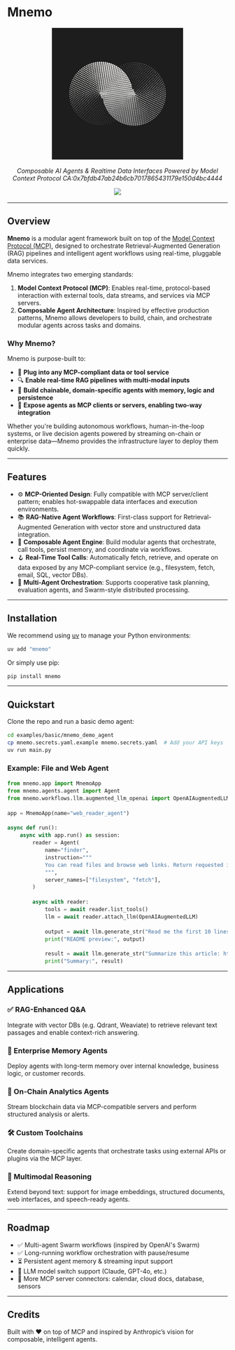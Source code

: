 # Mnemo

<p align="center">
  <img src="assets/Mnemo_Logo.png" alt="Mnemo Logo" width="300" />
</p>

<p align="center">
  <em>Composable AI Agents & Realtime Data Interfaces Powered by Model Context Protocol</em>
  <em>CA:0x7bfdb47ab24b6cb7017865431179e150d4bc4444</em>
</p>

<p align="center">
<img src="https://img.shields.io/pypi/l/mnemo" />
</p>

---

## Overview

**Mnemo** is a modular agent framework built on top of the [Model Context Protocol (MCP)](https://modelcontextprotocol.io/introduction), designed to orchestrate Retrieval-Augmented Generation (RAG) pipelines and intelligent agent workflows using real-time, pluggable data services.

Mnemo integrates two emerging standards:

1. **Model Context Protocol (MCP)**: Enables real-time, protocol-based interaction with external tools, data streams, and services via MCP servers.
2. **Composable Agent Architecture**: Inspired by effective production patterns, Mnemo allows developers to build, chain, and orchestrate modular agents across tasks and domains.

### Why Mnemo?

Mnemo is purpose-built to:

* 🔌 **Plug into any MCP-compliant data or tool service**
* 🔍 **Enable real-time RAG pipelines with multi-modal inputs**
* 🧠 **Build chainable, domain-specific agents with memory, logic and persistence**
* 🧩 **Expose agents as MCP clients or servers, enabling two-way integration**

Whether you're building autonomous workflows, human-in-the-loop systems, or live decision agents powered by streaming on-chain or enterprise data—Mnemo provides the infrastructure layer to deploy them quickly.

---

## Features

* ⚙️ **MCP-Oriented Design**: Fully compatible with MCP server/client pattern; enables hot-swappable data interfaces and execution environments.
* 📚 **RAG-Native Agent Workflows**: First-class support for Retrieval-Augmented Generation with vector store and unstructured data integration.
* 🤖 **Composable Agent Engine**: Build modular agents that orchestrate, call tools, persist memory, and coordinate via workflows.
* 🪝 **Real-Time Tool Calls**: Automatically fetch, retrieve, and operate on data exposed by any MCP-compliant service (e.g., filesystem, fetch, email, SQL, vector DBs).
* 🧪 **Multi-Agent Orchestration**: Supports cooperative task planning, evaluation agents, and Swarm-style distributed processing.

---

## Installation

We recommend using [uv](https://docs.astral.sh/uv/) to manage your Python environments:

```bash
uv add "mnemo"
```

Or simply use pip:

```bash
pip install mnemo
```

---

## Quickstart

Clone the repo and run a basic demo agent:

```bash
cd examples/basic/mnemo_demo_agent
cp mnemo.secrets.yaml.example mnemo.secrets.yaml  # Add your API keys
uv run main.py
```

### Example: File and Web Agent

```python
from mnemo.app import MnemoApp
from mnemo.agents.agent import Agent
from mnemo.workflows.llm.augmented_llm_openai import OpenAIAugmentedLLM

app = MnemoApp(name="web_reader_agent")

async def run():
    async with app.run() as session:
        reader = Agent(
            name="finder",
            instruction="""
            You can read files and browse web links. Return requested information on demand.
            """,
            server_names=["filesystem", "fetch"],
        )

        async with reader:
            tools = await reader.list_tools()
            llm = await reader.attach_llm(OpenAIAugmentedLLM)

            output = await llm.generate_str("Read me the first 10 lines of README.md")
            print("README preview:", output)

            result = await llm.generate_str("Summarize this article: https://www.anthropic.com/research/building-effective-agents")
            print("Summary:", result)
```

---

## Applications

### ✅ RAG-Enhanced Q\&A

Integrate with vector DBs (e.g. Qdrant, Weaviate) to retrieve relevant text passages and enable context-rich answering.

### 🧾 Enterprise Memory Agents

Deploy agents with long-term memory over internal knowledge, business logic, or customer records.

### 📡 On-Chain Analytics Agents

Stream blockchain data via MCP-compatible servers and perform structured analysis or alerts.

### 🛠️ Custom Toolchains

Create domain-specific agents that orchestrate tasks using external APIs or plugins via the MCP layer.

### 🧠 Multimodal Reasoning

Extend beyond text: support for image embeddings, structured documents, web interfaces, and speech-ready agents.

---

## Roadmap

* ✅ Multi-agent Swarm workflows (inspired by OpenAI's Swarm)
* ✅ Long-running workflow orchestration with pause/resume
* ⏳ Persistent agent memory & streaming input support
* 🧠 LLM model switch support (Claude, GPT-4o, etc.)
* 🧩 More MCP server connectors: calendar, cloud docs, database, sensors

---

## Credits

Built with ❤️ on top of MCP and inspired by Anthropic’s vision for composable, intelligent agents.
